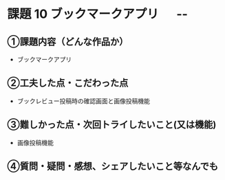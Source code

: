 # 課題 10 ブックマークアプリ     　 --

## ①課題内容（どんな作品か）
- ブックマークアプリ
 
## ②工夫した点・こだわった点

-  ブックレビュー投稿時の確認画面と画像投稿機能

## ③難しかった点・次回トライしたいこと(又は機能)
-  画像投稿機能　　

## ④質問・疑問・感想、シェアしたいこと等なんでも
　